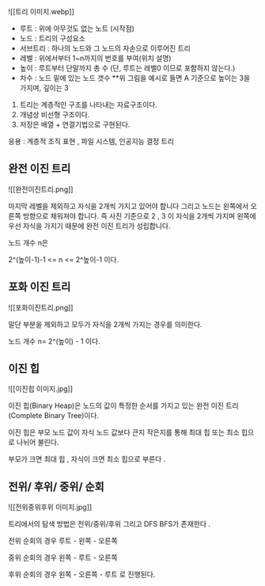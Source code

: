 ![[트리 이미지.webp]]
- 루트 : 위에 아무것도 없는 노트 (시작점)
- 노드 : 트리의 구성요소
- 서브트리 : 하나의 노드와 그 노드의 자손으로 이루어진 트리
- 레벨 : 위에서부터 1~n까지의 번호를 부여(위치 설명)
- 높이 : 루트부터 단말까지 총 수 (단, 루트는 레벨0 이므로 포함하지 않는다.) 
- 차수 : 노드 밑에 있는 노드 갯수
**위 그림을 예시로 들면 A 기준으로 높이는 3을 가지며, 깊이는 3 
1. 트리는 계층적인 구조를 나타내는 자료구조이다.
2. 개념상 비선형 구조이다.
3. 저장은 배열 + 연결기법으로 구현된다.

응용 : 계층적 조직 표현 , 파일 시스템, 인공지능 결정 트리

## 완전 이진 트리
![[완전이진트리.png]]

마지막 레벨을 제외하고 자식을 2개씩 가지고 있어야 합니다 그리고 노드는 왼쪽에서 오른쪽 방향으로 채워져야 합니다. 즉 사진 기준으로 2 , 3 이 자식을 2개씩 가지며 왼쪽에 우선 자식을 가지기 때문에 완전 이진 트리가 성립합니다. 

노드 개수  n은

2^(높이-1)-1 <= n <= 2^높이-1 이다.  



## 포화 이진 트리 
![[포화이진트리.png]]

말단 부분을 제외하고 모두가 자식을 2개씩 가지는 경우를 의미한다.  

노드 개수 n= 2^(높이) - 1 이다.


## 이진 힙 
![[이진힙 이미지.jpg]]

이진 힙(Binary Heap)은 노드의 값이 특정한 순서를 가지고 있는 완전 이진 트리 (Complete Binary Tree)이다.  

이진 힙은 부모 노드 값이 자식 노드 값보다 큰지 작은지를 통해 최대 힙 또는 최소 힙으로 나뉘어 불린다.  

부모가 크면 최대 힙 , 자식이 크면 최소 힙으로 부른다 . 

## 전위/ 후위/ 중위/ 순회
![[전위중위후위 이미지.jpg]]

트리에서의 탐색 방법은 전위/중위/후위 그리고 DFS BFS가 존재한다 . 

전위 순회의 경우 루트 - 왼쪽 - 오른쪽

중위 순회의 경우 왼쪽 - 루트 - 오른쪽

후위 순회의 경우 왼쪽 - 오른쪽 - 루트 로 진행된다. 

